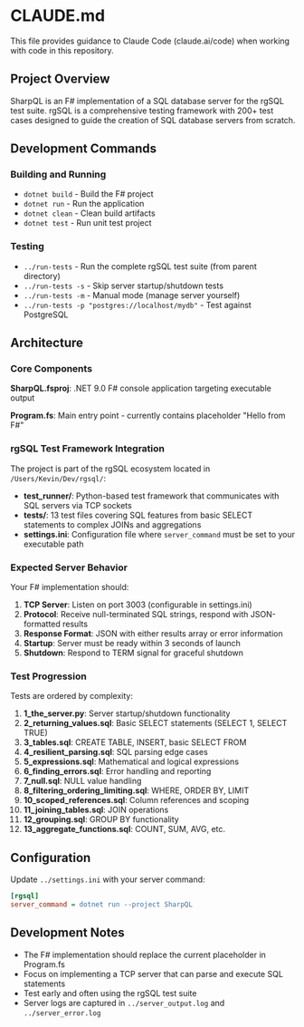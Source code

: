 # CLAUDE.md

This file provides guidance to Claude Code (claude.ai/code) when working with code in this repository.

## Project Overview

SharpQL is an F# implementation of a SQL database server for the rgSQL test suite. rgSQL is a comprehensive testing framework with 200+ test cases designed to guide the creation of SQL database servers from scratch.

## Development Commands

### Building and Running
- `dotnet build` - Build the F# project
- `dotnet run` - Run the application
- `dotnet clean` - Clean build artifacts
- `dotnet test` - Run unit test project

### Testing
- `../run-tests` - Run the complete rgSQL test suite (from parent directory)
- `../run-tests -s` - Skip server startup/shutdown tests
- `../run-tests -m` - Manual mode (manage server yourself)
- `../run-tests -p "postgres://localhost/mydb"` - Test against PostgreSQL

## Architecture

### Core Components

**SharpQL.fsproj**: .NET 9.0 F# console application targeting executable output

**Program.fs**: Main entry point - currently contains placeholder "Hello from F#"

### rgSQL Test Framework Integration

The project is part of the rgSQL ecosystem located in `/Users/Kevin/Dev/rgsql/`:

- **test_runner/**: Python-based test framework that communicates with SQL servers via TCP sockets
- **tests/**: 13 test files covering SQL features from basic SELECT statements to complex JOINs and aggregations
- **settings.ini**: Configuration file where `server_command` must be set to your executable path

### Expected Server Behavior

Your F# implementation should:

1. **TCP Server**: Listen on port 3003 (configurable in settings.ini)
2. **Protocol**: Receive null-terminated SQL strings, respond with JSON-formatted results
3. **Response Format**: JSON with either results array or error information
4. **Startup**: Server must be ready within 3 seconds of launch
5. **Shutdown**: Respond to TERM signal for graceful shutdown

### Test Progression

Tests are ordered by complexity:
1. **1_the_server.py**: Server startup/shutdown functionality
2. **2_returning_values.sql**: Basic SELECT statements (SELECT 1, SELECT TRUE)
3. **3_tables.sql**: CREATE TABLE, INSERT, basic SELECT FROM
4. **4_resilient_parsing.sql**: SQL parsing edge cases
5. **5_expressions.sql**: Mathematical and logical expressions
6. **6_finding_errors.sql**: Error handling and reporting
7. **7_null.sql**: NULL value handling
8. **8_filtering_ordering_limiting.sql**: WHERE, ORDER BY, LIMIT
9. **10_scoped_references.sql**: Column references and scoping
10. **11_joining_tables.sql**: JOIN operations
11. **12_grouping.sql**: GROUP BY functionality
12. **13_aggregate_functions.sql**: COUNT, SUM, AVG, etc.

## Configuration

Update `../settings.ini` with your server command:
```ini
[rgsql]
server_command = dotnet run --project SharpQL
```

## Development Notes

- The F# implementation should replace the current placeholder in Program.fs
- Focus on implementing a TCP server that can parse and execute SQL statements
- Test early and often using the rgSQL test suite
- Server logs are captured in `../server_output.log` and `../server_error.log`
